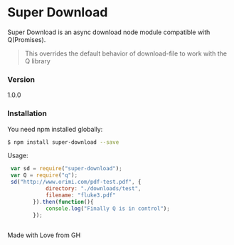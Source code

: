 # Super Download
Super Download is an async download node module compatible with Q(Promises).
  
> This overrides the default behavior of download-file to work with the Q library
### Version
1.0.0
### Installation
You need npm installed globally:
```sh
$ npm install super-download --save
```
Usage:
```js
 var sd = require("super-download");
 var Q = require("q");
 sd("http://www.orimi.com/pdf-test.pdf", {
            directory: "./downloads/test",
            filename: "fluke3.pdf"
        }).then(function(){
            console.log("Finally Q is in control");
        });
 
```
Made with Love from GH

